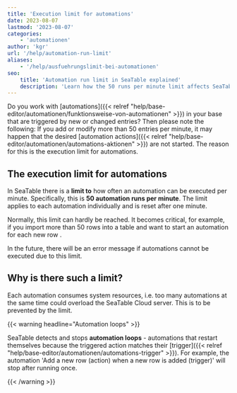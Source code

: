 ```yaml
---
title: 'Execution limit for automations'
date: 2023-08-07
lastmod: '2023-08-07'
categories:
    - 'automationen'
author: 'kgr'
url: '/help/automation-run-limit'
aliases:
    - '/help/ausfuehrungslimit-bei-automationen'
seo:
    title: 'Automation run limit in SeaTable explained'
    description: 'Learn how the 50 runs per minute limit affects SeaTable automations and how to optimize your workflow efficiently.'
---
```


Do you work with [automations]({{< relref "help/base-editor/automationen/funktionsweise-von-automationen" >}}) in your base that are triggered by new or changed entries? Then please note the following: If you add or modify more than 50 entries per minute, it may happen that the desired [automation actions]({{< relref "help/base-editor/automationen/automations-aktionen" >}}) are not started. The reason for this is the execution limit for automations.

## The execution limit for automations

In SeaTable there is a **limit to** how often an automation can be executed per minute. Specifically, this is **50 automation runs per minute**. The limit applies to each automation individually and is reset after one minute.

Normally, this limit can hardly be reached. It becomes critical, for example, if you import more than 50 rows into a table and want to start an automation for each new row .

In the future, there will be an error message if automations cannot be executed due to this limit.

## Why is there such a limit?

Each automation consumes system resources, i.e. too many automations at the same time could overload the SeaTable Cloud server. This is to be prevented by the limit.

{{< warning  headline="Automation loops" >}}

SeaTable detects and stops **automation loops** - automations that restart themselves because the triggered action matches their [trigger]({{< relref "help/base-editor/automationen/automations-trigger" >}}). For example, the automation 'Add a new row (action) when a new row is added (trigger)' will stop after running once.

{{< /warning >}}

